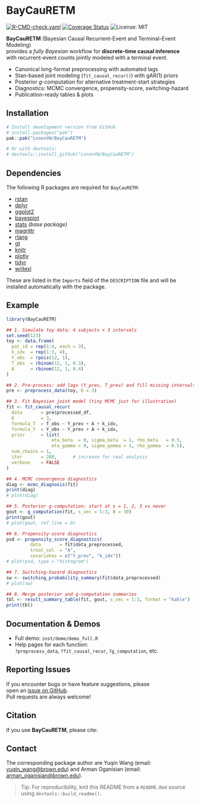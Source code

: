 BayCauRETM
================

<!-- badges: start -->

[![R-CMD-check.yaml](https://github.com/LnnnnYW/BayCauRETM/actions/workflows/r.yml/badge.svg)](https://github.com/LnnnnYW/BayCauRETM/actions/workflows/r.yml)
[![Coverage
Status](https://coveralls.io/repos/github/LnnnnYW/BayCauRETM/badge.svg)](https://coveralls.io/github/LnnnnYW/BayCauRETM)
![License: MIT](https://img.shields.io/badge/License-MIT-blue.svg)
<!-- badges: end -->

**BayCauRETM** (Bayesian Causal Recurrent-Event and Terminal-Event
Modeling)  
provides a *fully Bayesian* workflow for **discrete-time causal
inference**  
with recurrent-event counts jointly modeled with a terminal event.

- Canonical long-format preprocessing with automated lags  
- Stan-based joint modeling (`fit_causal_recur()`) with gAR(1) priors  
- Posterior *g*-computation for alternative treatment-start strategies  
- Diagnostics: MCMC convergence, propensity-score, switching-hazard  
- Publication-ready tables & plots

## Installation

``` r
# Install development version from GitHub
# install.packages("pak")
pak::pak("LnnnnYW/BayCauRETM")

# Or with devtools:
# devtools::install_github("LnnnnYW/BayCauRETM")
```

## Dependencies

The following R packages are required for `BayCauRETM`:

- [rstan](https://cran.r-project.org/package=rstan)
- [dplyr](https://cran.r-project.org/package=dplyr)
- [ggplot2](https://cran.r-project.org/package=ggplot2)
- [bayesplot](https://cran.r-project.org/package=bayesplot)
- [stats](https://stat.ethz.ch/R-manual/R-devel/library/stats/html/00Index.html)
  *(base package)*
- [magrittr](https://cran.r-project.org/package=magrittr)
- [rlang](https://cran.r-project.org/package=rlang)
- [gt](https://cran.r-project.org/package=gt)
- [knitr](https://cran.r-project.org/package=knitr)
- [plotly](https://cran.r-project.org/package=plotly)
- [tidyr](https://cran.r-project.org/package=tidyr)
- [writexl](https://cran.r-project.org/package=writexl)

These are listed in the `Imports` field of the `DESCRIPTION` file and
will be installed automatically with the package.

## Example

``` r
library(BayCauRETM)

## 1. Simulate toy data: 4 subjects × 3 intervals
set.seed(123)
toy <- data.frame(
  pat_id = rep(1:4, each = 3),
  k_idx  = rep(1:3, 4),
  Y_obs  = rpois(12, 1),
  T_obs  = rbinom(12, 1, 0.3),
  A      = rbinom(12, 1, 0.4)
)

## 2. Pre-process: add lags (Y_prev, T_prev) and fill missing intervals
pre <- preprocess_data(toy, K = 3)

## 3. Fit Bayesian joint model (tiny MCMC just for illustration)
fit <- fit_causal_recur(
  data       = pre$processed_df,
  K          = 3,
  formula_T  = T_obs ~ Y_prev + A + k_idx,
  formula_Y  = Y_obs ~ Y_prev + A + k_idx,
  prior      = list(
                 eta_beta  = 0, sigma_beta  = 1, rho_beta   = 0.5,
                 eta_gamma = 0, sigma_gamma = 1, rho_gamma  = 0.5),
  num_chains = 1,
  iter       = 200,      # increase for real analysis
  verbose    = FALSE
)

## 4. MCMC convergence diagnostics
diag <- mcmc_diagnosis(fit)
print(diag)
# plot(diag)

## 5. Posterior g-computation: start at s = 1, 2, 3 vs never
gout <- g_computation(fit, s_vec = 1:3, B = 30)
print(gout)
# plot(gout, ref_line = 0)

## 6. Propensity-score diagnostics
psd <- propensity_score_diagnostics(
         data       = fit$data_preprocessed,
         treat_col  = "A",
         covariates = c("Y_prev", "k_idx"))
# plot(psd, type = "histogram")

## 7. Switching-hazard diagnostics
sw <- switching_probability_summary(fit$data_preprocessed)
# plot(sw)

## 8. Merge posterior and g-computation summaries
tbl <- result_summary_table(fit, gout, s_vec = 1:3, format = "kable")
print(tbl)
```

## Documentation & Demos

- Full demo: `inst/demo/demo_full.R`
- Help pages for each function:  
  `?preprocess_data`, `?fit_causal_recur`, `?g_computation`, etc.

## Reporting Issues

If you encounter bugs or have feature suggestions, please  
open an [issue on
GitHub](https://github.com/LnnnnYW/BayCauRETM/issues).  
Pull requests are always welcome!

## Citation

If you use **BayCauRETM**, please cite:

## Contact

The corresponding package author are Yuqin Wang (email:
<yuqin_wang@brown.edu>) and Arman Oganisian (email:
<arman_oganisian@brown.edu>).

> Tip: For reproducibility, knit this README from a `README.Rmd`
> source  
> using `devtools::build_readme()`.
